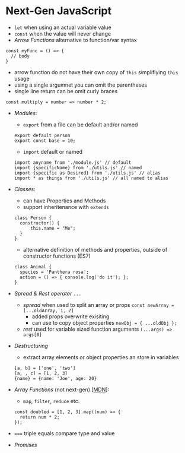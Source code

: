 # Next-Gen JavaScript

- `let` when using an actual variable value
- `const` when the value will never change
- *Arrow Functions* alternative to function/var syntax
```
const myFunc = () => {
  // body
}
```
  - arrow function do not have their own copy of `this` simplifiying `this` usage
  - using a single argumnet you can omit the parentheses
  - single line return can be omit curly braces
```
const multiply = number => number * 2;
```
- *Modules*:
  - `export` from a file can be default and/or named
  ```
  export default person
  export const base = 10;
  ```
  - `import` default or named
  ```
  import anyname from './module.js' // default
  import {specificName} from './utils.js' // named
  import {specific as Desired} from './utils.js' // alias
  import * as things from './utils.js' // all named to alias
  ```
- *Classes*:
  - can have Properties and Methods
  - support inheritenance with `extends`
  ```
  class Person {
    constructor() {
        this.name = "Me";
    }
  }
  ```
  - alternative definition of methods and properties, outside of constructor functions (ES7)
  ```
  class Animal {
    species = 'Panthera rosa';
    action = () => { console.log('do it'); };
  }
  ```
- *Spread & Rest operator* `...`
  - *spread* when used to split an array or props `const newArray = [...oldArray, 1, 2]`
    - added props overwrite exisiting
    - can use to copy object properties `newObj = { ...oldObj };`
  - *rest* used for variable sized function arguments `(...args) => args[0]`
- *Destructuring*
  - extract array elements or object properties an store in variables
  ```
  [a, b] = ['one', 'two']
  [a, , c] = [1, 2, 3]
  {name} = {name: 'Joe', age: 20}
  ```
  
- *Array Functions* (not next-gen) [[MDN](https://developer.mozilla.org/en-US/docs/Web/JavaScript/Reference/Global_Objects/Array)]:
  - `map`, `filter`, `reduce` etc.
  ```
  const doubled = [1, 2, 3].map((num) => {
    return num * 2;
  });
  ```
- `===` triple equals compare type and value

- *Promises* 
